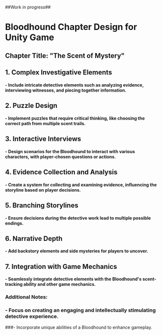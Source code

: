 ##Work in progress##
# Bloodhound Chapter Design for Unity Game

## Chapter Title: "The Scent of Mystery"

## 1. Complex Investigative Elements
####    - Include intricate detective elements such as analyzing evidence, interviewing witnesses, and piecing together information.

## 2. Puzzle Design
####    - Implement puzzles that require critical thinking, like choosing the correct path from multiple scent trails.

## 3. Interactive Interviews
####    - Design scenarios for the Bloodhound to interact with various characters, with player-chosen questions or actions.

## 4. Evidence Collection and Analysis
####    - Create a system for collecting and examining evidence, influencing the storyline based on player decisions.

## 5. Branching Storylines
####    - Ensure decisions during the detective work lead to multiple possible endings.

## 6. Narrative Depth
####    - Add backstory elements and side mysteries for players to uncover.

## 7. Integration with Game Mechanics
####    - Seamlessly integrate detective elements with the Bloodhound's scent-tracking ability and other game mechanics.

### Additional Notes:
### - Focus on creating an engaging and intellectually stimulating detective experience.
###- Incorporate unique abilities of a Bloodhound to enhance gameplay.
